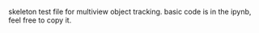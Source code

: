 skeleton test file for multiview object tracking. basic code is in the ipynb, feel free to copy it. 
